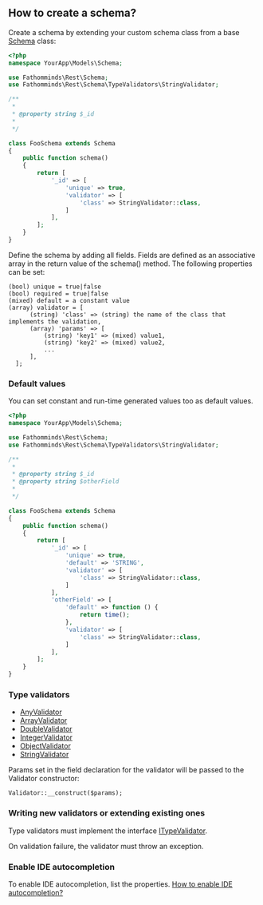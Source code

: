 ## How to create a schema? ##

Create a schema by extending your custom schema class from a base [Schema](../../src/Schema.php) class:

```php
<?php
namespace YourApp\Models\Schema;

use Fathomminds\Rest\Schema;
use Fathomminds\Rest\Schema\TypeValidators\StringValidator;

/**
 *
 * @property string $_id
 *
 */

class FooSchema extends Schema
{
    public function schema()
    {
        return [
            '_id' => [
                'unique' => true,
                'validator' => [
                    'class' => StringValidator::class,
                ]
            ],
        ];
    }
}

```

Define the schema by adding all fields. Fields are defined as an associative array in the return value of the schema() method. The following properties can be set:

```
(bool) unique = true|false
(bool) required = true|false
(mixed) default = a constant value
(array) validator = [
      (string) 'class' => (string) the name of the class that implements the validation,
      (array) 'params' => [
          (string) 'key1' => (mixed) value1,
          (string) 'key2' => (mixed) value2,
          ...
      ],
  ];
```

### Default values ###

You can set constant and run-time generated values too as default values.

```php
<?php
namespace YourApp\Models\Schema;

use Fathomminds\Rest\Schema;
use Fathomminds\Rest\Schema\TypeValidators\StringValidator;

/**
 *
 * @property string $_id
 * @property string $otherField
 *
 */

class FooSchema extends Schema
{
    public function schema()
    {
        return [
            '_id' => [
                'unique' => true,
                'default' => 'STRING',
                'validator' => [
                    'class' => StringValidator::class,
                ]
            ],
            'otherField' => [
                'default' => function () {
                    return time();
                },
                'validator' => [
                    'class' => StringValidator::class,
                ]
            ],
        ];
    }
}

```

### Type validators ###

* [AnyValidator](../../src/Schema/TypeValidators/AnyValidator.php)
* [ArrayValidator](../../src/Schema/TypeValidators/AnyValidator.php)
* [DoubleValidator](../../src/Schema/TypeValidators/AnyValidator.php)
* [IntegerValidator](../../src/Schema/TypeValidators/AnyValidator.php)
* [ObjectValidator](../../src/Schema/TypeValidators/AnyValidator.php)
* [StringValidator](../../src/Schema/TypeValidators/AnyValidator.php)

Params set in the field declaration for the validator will be passed to the Validator constructor:

```
Validator::__construct($params);
```

### Writing new validators or extending existing ones ###

Type validators must implement the interface [ITypeValidator](../../src/Contracts/ITypeValidator.php).

On validation failure, the validator must throw an exception.

### Enable IDE autocompletion ###

To enable IDE autocompletion, list the properties. [How to enable IDE autocompletion?](./ide-autocompletion.md)
